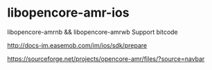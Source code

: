 # libopencore-amr-ios
libopencore-amrnb &amp;&amp; libopencore-amrwb Support bitcode

http://docs-im.easemob.com/im/ios/sdk/prepare

https://sourceforge.net/projects/opencore-amr/files/?source=navbar
